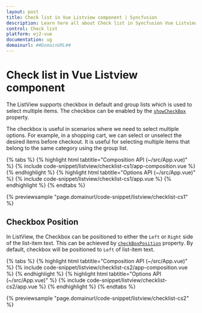 ```yaml
---
layout: post
title: Check list in Vue Listview component | Syncfusion
description: Learn here all about Check list in Syncfusion Vue Listview component of Syncfusion Essential JS 2 and more.
control: Check list 
platform: ej2-vue
documentation: ug
domainurl: ##DomainURL##
---
```


# Check list in Vue Listview component

The ListView supports checkbox in default and group lists which is used to select multiple items. The checkbox can be enabled by the [`showCheckBox`](https://helpej2.syncfusion.com/vue/documentation/api/list-view/#showcheckbox) property.

The checkbox is useful in scenarios where we need to select multiple options. For example, in a shopping cart, we can select or unselect the desired items before checkout. It is useful for selecting multiple items that belong to the same category using the group list.

{% tabs %}
{% highlight html tabtitle="Composition API (~/src/App.vue)" %}
{% include code-snippet/listview/checklist-cs1/app-composition.vue %}
{% endhighlight %}
{% highlight html tabtitle="Options API (~/src/App.vue)" %}
{% include code-snippet/listview/checklist-cs1/app.vue %}
{% endhighlight %}
{% endtabs %}
        
{% previewsample "page.domainurl/code-snippet/listview/checklist-cs1" %}

## Checkbox Position

In ListView, the Checkbox can be positioned to either the `Left` or `Right` side of the list-item text. This can be achieved by [`checkBoxPosition`](https://helpej2.syncfusion.com/vue/documentation/api/list-view/#checkboxposition) property. By default, checkbox will be positioned to `Left` of list-item text.

{% tabs %}
{% highlight html tabtitle="Composition API (~/src/App.vue)" %}
{% include code-snippet/listview/checklist-cs2/app-composition.vue %}
{% endhighlight %}
{% highlight html tabtitle="Options API (~/src/App.vue)" %}
{% include code-snippet/listview/checklist-cs2/app.vue %}
{% endhighlight %}
{% endtabs %}
        
{% previewsample "page.domainurl/code-snippet/listview/checklist-cs2" %}